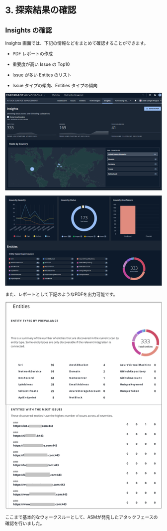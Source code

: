 # 3. 探索結果の確認

## Insights の確認

Insights 画面では、下記の情報などをまとめて確認することができます。

- PDF レポートの作成

- 重要度が高い Issue の Top10 

- Issue が多い Entites のリスト

- Issue タイプの傾向、Entities タイプの傾向

![](images/2022-08-10-12-08-15-image.png)

![](images/2022-08-10-12-08-37-image.png)

また、レポートとして下記のようなPDFを出力可能です。

![](images/2022-08-10-12-10-20-image.png)

ここまで基本的なウォークスルーとして、ASMが発見したアタックフェースの確認を行いました。
